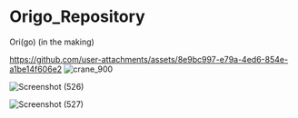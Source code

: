 # Origo_Repository
Ori(go) (in the making) 

https://github.com/user-attachments/assets/8e9bc997-e79a-4ed6-854e-a1be14f606e2
![crane_900](https://github.com/user-attachments/assets/f6d6a431-7a48-4f1c-a05b-e0f98b27b6c2)

![Screenshot (526)](https://github.com/user-attachments/assets/e25e088c-9512-4d24-9e1a-9a56b376a639)


![Screenshot (527)](https://github.com/user-attachments/assets/aba22ba6-daa8-4a3b-b498-0c8a5a5a1d13)



